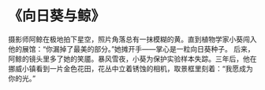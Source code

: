 # 《向日葵与鲸》
摄影师阿鲸在极地拍下星空，照片角落总有一抹模糊的黄。直到植物学家小葵闯入他的展馆：“你漏掉了最美的部分。”她摊开手——掌心是一粒向日葵种子。
后来，阿鲸的镜头里多了她的笑靥。暴风雪夜，小葵为保护实验样本失踪。三年后，他在挪威小镇看到一片金色花田，花丛中立着锈蚀的相机，取景框里刻着：“我愿成为你的光。”
